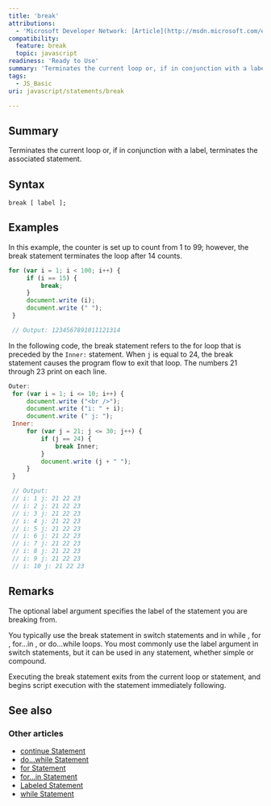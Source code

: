 ```yaml
---
title: 'break'
attributions:
  - 'Microsoft Developer Network: [Article](http://msdn.microsoft.com/en-us/library/ie/3fhdxafb(v=vs.94).aspx)'
compatibility:
  feature: break
  topic: javascript
readiness: 'Ready to Use'
summary: 'Terminates the current loop or, if in conjunction with a label, terminates the associated statement.'
tags:
  - JS_Basic
uri: javascript/statements/break

---
```

## Summary

Terminates the current loop or, if in conjunction with a label, terminates the associated statement.

## Syntax

    break [ label ];

## Examples

In this example, the counter is set up to count from 1 to 99; however, the break statement terminates the loop after 14 counts.

``` js
for (var i = 1; i < 100; i++) {
     if (i == 15) {
         break;
     }
     document.write (i);
     document.write (" ");
 }

 // Output: 1234567891011121314
```

In the following code, the break statement refers to the for loop that is preceded by the `Inner:` statement. When `j` is equal to 24, the break statement causes the program flow to exit that loop. The numbers 21 through 23 print on each line.

``` js
Outer:
 for (var i = 1; i <= 10; i++) {
     document.write ("<br />");
     document.write ("i: " + i);
     document.write (" j: ");
 Inner:
     for (var j = 21; j <= 30; j++) {
         if (j == 24) {
             break Inner;
         }
         document.write (j + " ");
     }
 }

 // Output:
 // i: 1 j: 21 22 23
 // i: 2 j: 21 22 23
 // i: 3 j: 21 22 23
 // i: 4 j: 21 22 23
 // i: 5 j: 21 22 23
 // i: 6 j: 21 22 23
 // i: 7 j: 21 22 23
 // i: 8 j: 21 22 23
 // i: 9 j: 21 22 23
 // i: 10 j: 21 22 23
```

## Remarks

The optional label argument specifies the label of the statement you are breaking from.

You typically use the break statement in switch statements and in while , for , for...in , or do...while loops. You most commonly use the label argument in switch statements, but it can be used in any statement, whether simple or compound.

Executing the break statement exits from the current loop or statement, and begins script execution with the statement immediately following.

## See also

### Other articles

-   [continue Statement](/javascript/statements/continue)
-   [do...while Statement](/javascript/statements/do_while)
-   [for Statement](/javascript/statements/for)
-   [for...in Statement](/javascript/statements/for_in)
-   [Labeled Statement](/javascript/statements/Labeled)
-   [while Statement](/javascript/statements/while)

